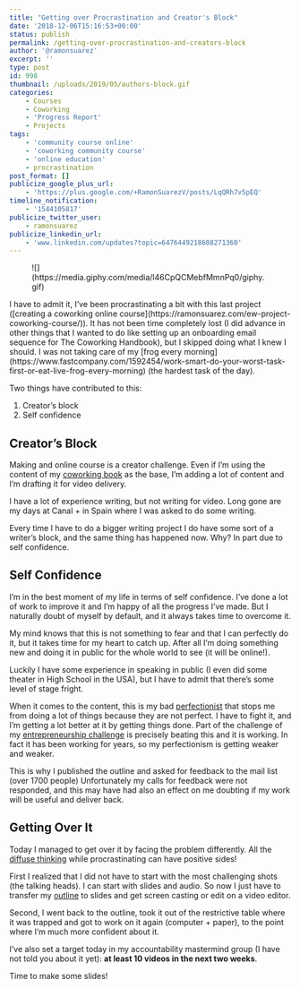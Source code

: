 ```yaml
---
title: "Getting over Procrastination and Creator's Block"
date: '2018-12-06T15:16:53+00:00'
status: publish
permalink: /getting-over-procrastination-and-creators-block
author: '@ramonsuarez'
excerpt: ''
type: post
id: 998
thumbnail: /uploads/2019/05/authors-block.gif
categories: 
    - Courses
    - Coworking
    - 'Progress Report'
    - Projects
tags:
    - 'community course online'
    - 'coworking community course'
    - 'online education'
    - procrastination
post_format: []
publicize_google_plus_url:
    - 'https://plus.google.com/+RamonSuarezV/posts/LqQRh7v5pEQ'
timeline_notification:
    - '1544105817'
publicize_twitter_user:
    - ramonsuarez
publicize_linkedin_url:
    - 'www.linkedin.com/updates?topic=6476449218608271360'
---
```

<figure class="wp-block-image">![](https://media.giphy.com/media/l46CpQCMebfMmnPq0/giphy.gif)</figure>I have to admit it, I’ve been procrastinating a bit with this last project ([creating a coworking online course](https://ramonsuarez.com/ew-project-coworking-course/)). It has not been time completely lost (I did advance in other things that I wanted to do like setting up an onboarding email sequence for The Coworking Handbook), but I skipped doing what I knew I should. I was not taking care of my [frog every morning](https://www.fastcompany.com/1592454/work-smart-do-your-worst-task-first-or-eat-live-frog-every-morning) (the hardest task of the day).

Two things have contributed to this:

1. Creator’s block
2. Self confidence

Creator’s Block
---------------

Making and online course is a creator challenge. Even if I’m using the content of my [coworking book](https://www.coworkinghandbook.com) as the base, I’m adding a lot of content and I’m drafting it for video delivery.

I have a lot of experience writing, but not writing for video. Long gone are my days at Canal + in Spain where I was asked to do some writing.

Every time I have to do a bigger writing project I do have some sort of a writer’s block, and the same thing has happened now. Why? In part due to self confidence.

Self Confidence 
----------------

I’m in the best moment of my life in terms of self confidence. I’ve done a lot of work to improve it and I’m happy of all the progress I’ve made. But I naturally doubt of myself by default, and it always takes time to overcome it.

My mind knows that this is not something to fear and that I can perfectly do it, but it takes time for my heart to catch up. After all I’m doing something new and doing it in public for the whole world to see (it will be online!).

Luckily I have some experience in speaking in public (I even did some theater in High School in the USA), but I have to admit that there’s some level of stage fright.

When it comes to the content, this is my bad [perfectionist](https://en.wikipedia.org/wiki/Perfectionism_(psychology)#Multidimensional_perfectionism_scale) that stops me from doing a lot of things because they are not perfect. I have to fight it, and I’m getting a lot better at it by getting things done. Part of the challenge of my [entrepreneurship challenge](https://ramonsuarez.com/launching-at-least-one-project-every-month-my-entrepreneurship-learning-challenge/) is precisely beating this and it is working. In fact it has been working for years, so my perfectionism is getting weaker and weaker.

This is why I published the outline and asked for feedback to the mail list (over 1700 people) Unfortunately my calls for feedback were not responded, and this may have had also an effect on me doubting if my work will be useful and deliver back.

Getting Over It
---------------

Today I managed to get over it by facing the problem differently. All the [diffuse thinking](https://www.instructables.com/id/Learning-How-to-Learn/) while procrastinating can have positive sides!

First I realized that I did not have to start with the most challenging shots (the talking heads). I can start with slides and audio. So now I just have to transfer my [outline](https://www.coworkinghandbook.com/coworking-community-course-draft/) to slides and get screen casting or edit on a video editor.

Second, I went back to the outline, took it out of the restrictive table where it was trapped and got to work on it again (computer + paper), to the point where I’m much more confident about it.

I’ve also set a target today in my accountability mastermind group (I have not told you about it yet): **at least 10 videos in the next two weeks**.

Time to make some slides!